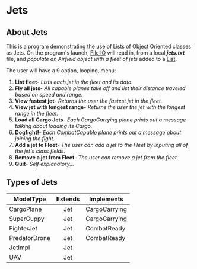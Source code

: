 # Jets

## About Jets
This is a program demonstrating the use of Lists of Object Oriented classes as Jets. On the program's launch, <u>File IO</u> will read in, from a local ***jets.txt*** file, and *populate an Airfield object with a fleet of jets* added to a <u>List</u>.  

The user will have a 9 option, looping, menu: 

1. **List fleet**- *Lists each jet in the fleet and its data.*
2. **Fly all jets**- *All capable planes take off and list their distance traveled based on speed and range.*
3. **View fastest jet**- *Returns the user the fastest jet in the fleet.*
4. **View jet with longest range**- *Returns the user the jet with the longest range in the fleet.*
5. **Load all Cargo Jets**- *Each CargoCarrying plane prints out a message talking about loading its Cargo.*
6. **Dogfight!**- *Each CombatCapable plane prints out a message about joining the fight.*
7. **Add a jet to Fleet**- *The user can add a jet to the Fleet by inputing all of the jet's class fields.*
8. **Remove a jet from Fleet**- *The user can remove a jet from the fleet.*
9. **Quit**- *Self explanatory...*

## Types of Jets


 ModelType | Extends | Implements    
 --- | :---: | --- 
 CargoPlane    | Jet | CargoCarrying 
 SuperGuppy    | Jet | CargoCarrying 
 FighterJet    | Jet | CombatReady   
 PredatorDrone | Jet | CombatReady  
 JetImpl       | Jet |               
 UAV           | Jet |               





















